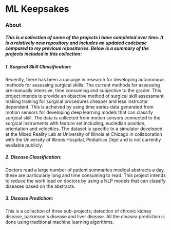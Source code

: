 # ML Keepsakes
### About
##### This is a collection of some of the projects I have completed over time. It is a relatively new repository and includes an updated codebase compared to my previous repositories. Below is a summary of the projects included in this collection:

##### 1. Surgical Skill Classification:
Recently, there has been a upsurge in research for developing autonomous methods for assessing surgical skills. The current methods for assessing are manually intensive, time consuming and subjective to the grader. This project intends to provide an objective method of surgical skill assessment making training for surgical procedures cheaper and less instructor dependent. This is acheived by using time series data generated from motion sensors for developing deep learning models that can classify surgical skill. The data is collected from motion sensors connected to the surgical instruments with feature set including, eucledian position, orientation and velocities. The dataset is specific to a simulator developed at the Mixed Reality Lab at University of Illinois at Chicago in collaboration with the University of Illinois Hospital, Pediatrics Dept and is not currently available publicly.

##### 2. Disease Classification:
Doctors read a large number of patient summaries medical abstracts a day, these are particularly long and time consuming to read. This project intends to reduce the work load on doctors by using a NLP models that can classify diseases based on the abstracts. 
    
##### 3. Disease Prediction:
This is a collection of three sub-projects; detection of chronic kidney disease, parkinson's disease and liver disease. All the dieasea prediction is done using traditional machine learning algorithms.  
